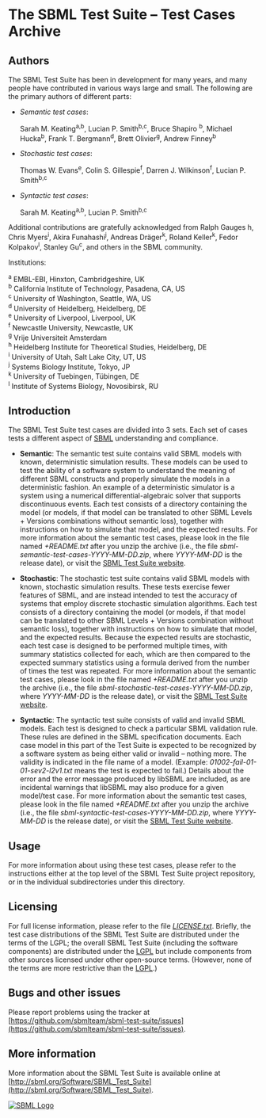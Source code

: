 The SBML Test Suite – Test Cases Archive
=========================================

Authors
-------

The SBML Test Suite has been in development for many years, and many people have contributed in various ways large and small.  The following are the primary authors of different parts:

* _Semantic test cases_:

  Sarah M. Keating<sup>a,b</sup>, Lucian P. Smith<sup>b,c</sup>, Bruce Shapiro <sup>b</sup>, Michael Hucka<sup>b</sup>, Frank T. Bergmann<sup>d</sup>, Brett Olivier<sup>g</sup>, Andrew Finney<sup>b</sup>

* _Stochastic test cases_:

  Thomas W. Evans<sup>e</sup>, Colin S. Gillespie<sup>f</sup>, Darren J. Wilkinson<sup>f</sup>, Lucian P. Smith<sup>b,c</sup>
   
* _Syntactic test cases_:

  Sarah M. Keating<sup>a,b</sup>, Lucian P. Smith<sup>b,c</sup>

Additional contributions are gratefully acknowledged from Ralph Gauges h</sup>, Chris Myers<sup>i</sup>, Akira Funahashi<sup>j</sup>, Andreas Dräger<sup>k</sup>, Roland Keller<sup>k</sup>, Fedor Kolpakov<sup>l</sup>, Stanley Gu<sup>c</sup>, and others in the SBML community.

Institutions:

  <sup>a</sup> EMBL-EBI, Hinxton, Cambridgeshire, UK<br>
  <sup>b</sup> California Institute of Technology, Pasadena, CA, US<br>
  <sup>c</sup> University of Washington, Seattle, WA, US<br>
  <sup>d</sup> University of Heidelberg, Heidelberg, DE<br>
  <sup>e</sup> University of Liverpool, Liverpool, UK<br>
  <sup>f</sup> Newcastle University, Newcastle, UK<br>
  <sup>g</sup> Vrije Universiteit Amsterdam<br>
  <sup>h</sup> Heidelberg Institute for Theoretical Studies, Heidelberg, DE<br>
  <sup>i</sup> University of Utah, Salt Lake City, UT, US<br>
  <sup>j</sup> Systems Biology Institute, Tokyo, JP<br>
  <sup>k</sup> University of Tuebingen, Tübingen, DE<br>
  <sup>l</sup> Institute of Systems Biology, Novosibirsk, RU   <br>


Introduction
------------

The SBML Test Suite test cases are divided into 3 sets.  Each set of cases tests a different aspect of [SBML](http://sbml.org/Documents/Specifications) understanding and compliance.

* **Semantic**: The semantic test suite contains valid SBML models with known, deterministic simulation results.  These models can be used to test the ability of a software system to understand the meaning of different SBML constructs and properly simulate the models in a deterministic fashion.  An example of a deterministic simulator is a system using a numerical differential-algebraic solver that supports discontinuous events.  Each test consists of a directory containing the model (or models, if that model can be translated to other SBML Levels + Versions combinations without semantic loss), together with instructions on how to simulate that model, and the expected results.  For more information about the semantic test cases, please look in the file named _+README.txt_ after you unzip the archive (i.e., the file _sbml-semantic-test-cases-YYYY-MM-DD.zip_, where _YYYY-MM-DD_ is the release date), or visit the [SBML Test Suite website](http://sbml.org/Software/SBML_Test_Suite).

* **Stochastic**: The stochastic test suite contains valid SBML models with known, stochastic simulation results.  These tests exercise fewer features of SBML, and are instead intended to test the accuracy of systems that employ discrete stochastic simulation algorithms.  Each test consists of a directory containing the model (or models, if that model can be translated to other SBML Levels + Versions combination without semantic loss), together with instructions on how to simulate that model, and the expected results.  Because the expected results are stochastic, each test case is designed to be performed multiple times, with summary statistics collected for each, which are then compared to the expected summary statistics using a formula derived from the number of times the test was repeated.  For more information about the semantic test cases, please look in the file named _+README.txt_ after you unzip the archive (i.e., the file _sbml-stochastic-test-cases-YYYY-MM-DD.zip_, where _YYYY-MM-DD_ is the release date), or visit the [SBML Test Suite website](http://sbml.org/Software/SBML_Test_Suite).

* **Syntactic**: The syntactic test suite consists of valid and invalid SBML models.  Each test is designed to check a particular SBML validation rule.  These rules are defined in the SBML specification documents.  Each case model in this part of the Test Suite is expected to be recognized by a software system as being either valid or invalid – nothing more.  The validity is indicated in the file name of a model.  (Example: _01002-fail-01-01-sev2-l2v1.txt_ means the test is expected to fail.)  Details about the error and the error message produced by libSBML are included, as are incidental warnings that libSBML may also produce for a given model/test case.  For more information about the semantic test cases, please look in the file named _+README.txt_ after you unzip the archive (i.e., the file _sbml-syntactic-test-cases-YYYY-MM-DD.zip_, where _YYYY-MM-DD_ is the release date), or visit the [SBML Test Suite website](http://sbml.org/Software/SBML_Test_Suite).


Usage
-----

For more information about using these test cases, please refer to the instructions either at the top level of the SBML Test Suite project repository, or in the individual subdirectories under this directory.


Licensing
---------

For full license information, please refer to the file [_LICENSE.txt_](_LICENSE.txt_).  Briefly, the test case distributions of the SBML Test Suite are distributed under the terms of the LGPL; the overall SBML Test Suite (including the software components) are distributed under the [LGPL](https://www.gnu.org/licenses/old-licenses/lgpl-2.1.en.html) but include components from other sources licensed under other open-source terms.  (However, none of the terms are more restrictive than the [LGPL](https://www.gnu.org/licenses/old-licenses/lgpl-2.1.en.html).)


Bugs and other issues
---------------------

Please report problems using the tracker at [https://github.com/sbmlteam/sbml-test-suite/issues](https://github.com/sbmlteam/sbml-test-suite/issues).


More information
----------------

More information about the SBML Test Suite is available online at
[http://sbml.org/Software/SBML_Test_Suite](http://sbml.org/Software/SBML_Test_Suite).

[![SBML Logo](https://raw.githubusercontent.com/sbmlteam/sbml-test-suite/develop/src/misc/graphics-originals/Official-sbml-supported-70.jpg)](http://sbml.org)


